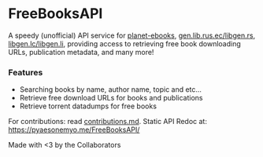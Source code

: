 # FreeBooksAPI

A speedy (unofficial) API service for [planet-ebooks](https://www.planetebook.com/), [gen.lib.rus.ec/libgen.rs](http://gen.lib.rus.ec/), [libgen.lc/libgen.li](http://libgen.lc/), providing access to retrieving free book downloading URLs, publication metadata, and many more!

### Features

- Searching books by name, author name, topic and etc...
- Retrieve free download URLs for books and publications
- Retrieve torrent datadumps for free books

For contributions: read [contributions.md](./contributions.md).
Static API Redoc at: https://pyaesonemyo.me/FreeBooksAPI/

Made with <3 by the Collaborators
